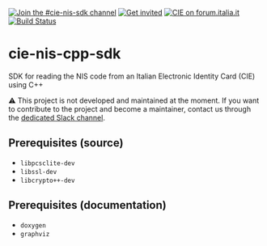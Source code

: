 [![Join the #cie-nis-sdk channel](https://img.shields.io/badge/Slack%20channel-%23cie--nis--sdk-blue.svg?logo=slack)](https://developersitalia.slack.com/messages/C7E7QGT3J)
[![Get invited](https://slack.developers.italia.it/badge.svg)](https://slack.developers.italia.it/)
[![CIE on forum.italia.it](https://img.shields.io/badge/Forum-CIE-blue.svg)](https://forum.italia.it/c/cie) [![Build Status](https://travis-ci.org/italia/cie-nis-cpp-sdk.svg?branch=master)](https://travis-ci.org/italia/cie-nis-cpp-sdk)

# cie-nis-cpp-sdk 

SDK for reading the NIS code from an Italian Electronic Identity Card (CIE) using C++

⚠️ This project is not developed and maintained at the moment. If you want to contribute to the project and become a maintainer, contact us through the [dedicated Slack channel](https://developersitalia.slack.com/archives/C75U26411).

## Prerequisites (source)

* `libpcsclite-dev`
* `libssl-dev`
* `libcrypto++-dev`

## Prerequisites (documentation)

* `doxygen`
* `graphviz`
